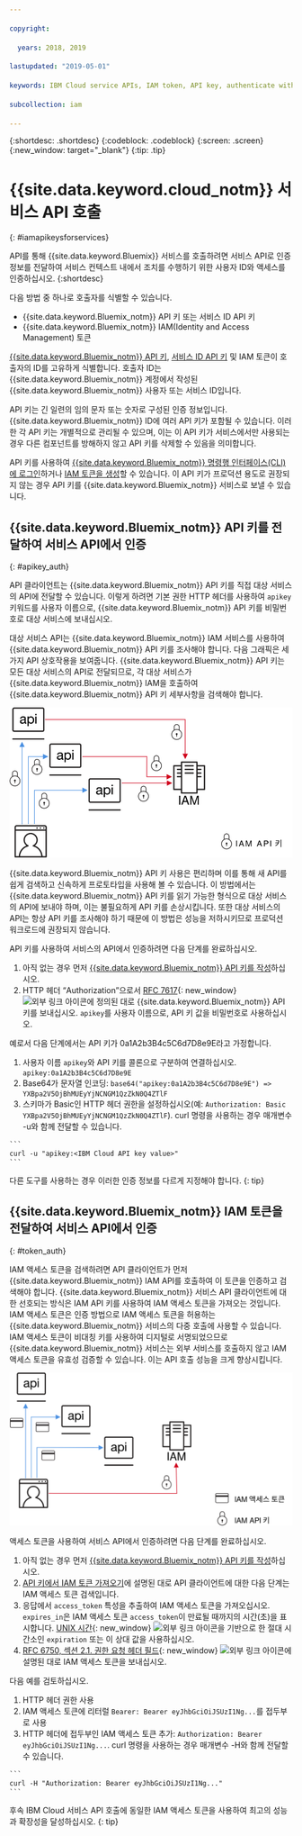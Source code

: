 ```yaml
---

copyright:

  years: 2018, 2019

lastupdated: "2019-05-01"

keywords: IBM Cloud service APIs, IAM token, API key, authenticate with service API

subcollection: iam

---
```


{:shortdesc: .shortdesc}
{:codeblock: .codeblock}
{:screen: .screen}
{:new_window: target="_blank"}
{:tip: .tip}

# {{site.data.keyword.cloud_notm}} 서비스 API 호출
{: #iamapikeysforservices}

API를 통해 {{site.data.keyword.Bluemix}} 서비스를 호출하려면 서비스 API로 인증 정보를 전달하여 서비스 컨텍스트 내에서 조치를 수행하기 위한 사용자 ID와 액세스를 인증하십시오.
{:shortdesc}

다음 방법 중 하나로 호출자를 식별할 수 있습니다.

* {{site.data.keyword.Bluemix_notm}} API 키 또는 서비스 ID API 키
* {{site.data.keyword.Bluemix_notm}} IAM(Identity and Access Management) 토큰

[{{site.data.keyword.Bluemix_notm}} API 키](/docs/iam?topic=iam-userapikey#userapikey), [서비스 ID API 키](/docs/iam?topic=iam-serviceidapikeys#serviceidapikeys) 및 IAM 토큰이 호출자의 ID를 고유하게 식별합니다.  호출자 ID는 {{site.data.keyword.Bluemix_notm}} 계정에서 작성된 {{site.data.keyword.Bluemix_notm}} 사용자 또는 서비스 ID입니다.

API 키는 긴 일련의 임의 문자 또는 숫자로 구성된 인증 정보입니다. {{site.data.keyword.Bluemix_notm}} ID에 여러 API 키가 포함될 수 있습니다. 이러한 각 API 키는 개별적으로 관리될 수 있으며, 이는 이 API 키가 서비스에서만 사용되는 경우 다른 컴포넌트를 방해하지 않고 API 키를 삭제할 수 있음을 의미합니다.

API 키를 사용하여 [{{site.data.keyword.Bluemix_notm}} 명령행 인터페이스(CLI)에 로그인](/docs/cli/reference/ibmcloud?topic=cloud-cli-ibmcloud_login#ibmcloud_login)하거나 [IAM 토큰을 생성](/docs/iam?topic=iam-iamtoken_from_apikey#iamtoken_from_apikey)할 수 있습니다. 이 API 키가 프로덕션 용도로 권장되지 않는 경우 API 키를 {{site.data.keyword.Bluemix_notm}} 서비스로 보낼 수 있습니다.

## {{site.data.keyword.Bluemix_notm}} API 키를 전달하여 서비스 API에서 인증
{: #apikey_auth}

API 클라이언트는 {{site.data.keyword.Bluemix_notm}} API 키를 직접 대상 서비스의 API에 전달할 수 있습니다. 이렇게 하려면 기본 권한 HTTP 헤더를 사용하여 `apikey` 키워드를 사용자 이름으로, {{site.data.keyword.Bluemix_notm}} API 키를 비밀번호로 대상 서비스에 보내십시오.

대상 서비스 API는 {{site.data.keyword.Bluemix_notm}} IAM 서비스를 사용하여 {{site.data.keyword.Bluemix_notm}} API 키를 조사해야 합니다. 다음 그래픽은 세 가지 API 상호작용을 보여줍니다. {{site.data.keyword.Bluemix_notm}} API 키는 모든 대상 서비스의 API로 전달되므로, 각 대상 서비스가 {{site.data.keyword.Bluemix_notm}} IAM을 호출하여 {{site.data.keyword.Bluemix_notm}} API 키 세부사항을 검색해야 합니다.

![API 키를 사용하여 서비스 API에서 인증](images/APIkeyauth.svg "API 키를 IAM에 전달하여 인증 정보를 유효성 검증하는 대상 서비스에 API 키 전달")

{{site.data.keyword.Bluemix_notm}} API 키 사용은 편리하며 이를 통해 새 API를 쉽게 검색하고 신속하게 프로토타입을 사용해 볼 수 있습니다. 이 방법에서는 {{site.data.keyword.Bluemix_notm}} API 키를 읽기 가능한 형식으로 대상 서비스의 API에 보내야 하며, 이는 불필요하게 API 키를 손상시킵니다. 또한 대상 서비스의 API는 항상 API 키를 조사해야 하기 때문에 이 방법은 성능을 저하시키므로 프로덕션 워크로드에 권장되지 않습니다.

API 키를 사용하여 서비스의 API에서 인증하려면 다음 단계를 완료하십시오.

  1. 아직 없는 경우 먼저 [{{site.data.keyword.Bluemix_notm}} API 키를 작성](/docs/iam?topic=iam-userapikey#create_user_key)하십시오.
  2. HTTP 헤더 “Authorization”으로서 [RFC 7617](https://tools.ietf.org/html/rfc7617){: new_window} ![외부 링크 아이콘](../icons/launch-glyph.svg "외부 링크 아이콘")에 정의된 대로 {{site.data.keyword.Bluemix_notm}} API 키를 보내십시오. `apikey`를 사용자 이름으로, API 키 값을 비밀번호로 사용하십시오.

예로서 다음 단계에서는 API 키가 0a1A2b3B4c5C6d7D8e9E라고 가정합니다.

  1.	사용자 이름 `apikey`와 API 키를 콜론으로 구분하여 연결하십시오. `apikey:0a1A2b3B4c5C6d7D8e9E`
  2.	Base64가 문자열 인코딩: `base64("apikey:0a1A2b3B4c5C6d7D8e9E") => YXBpa2V5OjBhMUEyYjNCNGM1QzZkN0Q4ZTlF`
  3.	스키마가 Basic인 HTTP 헤더 권한을 설정하십시오(예: `Authorization: Basic YXBpa2V5OjBhMUEyYjNCNGM1QzZkN0Q4ZTlF`). curl 명령을 사용하는 경우 매개변수 -u와 함께 전달할 수 있습니다.

    ```
    curl -u "apikey:<IBM Cloud API key value>"
    ```

  다른 도구를 사용하는 경우 이러한 인증 정보를 다르게 지정해야 합니다.
  {: tip}

## {{site.data.keyword.Bluemix_notm}} IAM 토큰을 전달하여 서비스 API에서 인증
{: #token_auth}

IAM 액세스 토큰을 검색하려면 API 클라이언트가 먼저 {{site.data.keyword.Bluemix_notm}} IAM API를 호출하여 이 토큰을 인증하고 검색해야 합니다. {{site.data.keyword.Bluemix_notm}} 서비스 API 클라이언트에 대한 선호되는 방식은 IAM API 키를 사용하여 IAM 액세스 토큰을 가져오는 것입니다. IAM 액세스 토큰은 인증 방법으로 IAM 액세스 토큰을 허용하는 {{site.data.keyword.Bluemix_notm}} 서비스의 다중 호출에 사용할 수 있습니다. IAM 액세스 토큰이 비대칭 키를 사용하여 디지털로 서명되었으므로 {{site.data.keyword.Bluemix_notm}} 서비스는 외부 서비스를 호출하지 않고 IAM 액세스 토큰을 유효성 검증할 수 있습니다. 이는 API 호출 성능을 크게 향상시킵니다.

![액세스 토큰을 사용하여 서비스 API에서 인증](images/tokenauth.svg "API 키를 사용하고 인증 정보를 유효성 검증하도록 대상 서비스에 액세스 토큰을 전달하여 IAM에서 토큰 검색")

액세스 토큰을 사용하여 서비스 API에서 인증하려면 다음 단계를 완료하십시오.

  1. 아직 없는 경우 먼저 [{{site.data.keyword.Bluemix_notm}} API 키를 작성](/docs/iam?topic=iam-userapikey#create_user_key)하십시오.
  2. [API 키에서 IAM 토큰 가져오기](/docs/iam?topic=iam-iamtoken_from_apikey#iamtoken_from_apikey)에 설명된 대로 API 클라이언트에 대한 다음 단계는 IAM 액세스 토큰 검색입니다.
  3. 응답에서 `access_token` 특성을 추출하여 IAM 액세스 토큰을 가져오십시오. `expires_in`은 IAM 액세스 토큰 `access_token`이 만료될 때까지의 시간(초)을 표시합니다. [UNIX 시간](https://en.wikipedia.org/wiki/Unix_time){: new_window} ![외부 링크 아이콘](../icons/launch-glyph.svg "외부 링크 아이콘")을 기반으로 한 절대 시간소인 `expiration` 또는 이 상대 값을 사용하십시오.
  4. [RFC 6750, 섹션 2.1. 권한 요청 헤더 필드](https://tools.ietf.org/html/rfc6750#page-5){: new_window} ![외부 링크 아이콘](../icons/launch-glyph.svg "외부 링크 아이콘")에 설명된 대로 IAM 액세스 토큰을 보내십시오.

다음 예를 검토하십시오.

  1.	HTTP 헤더 권한 사용
  2.	IAM 액세스 토큰에 리터럴 `Bearer: Bearer eyJhbGciOiJSUzI1Ng...`를 접두부로 사용
  3.	HTTP 헤더에 접두부인 IAM 액세스 토큰 추가: `Authorization: Bearer eyJhbGciOiJSUzI1Ng...`. curl 명령을 사용하는 경우 매개변수 -H와 함께 전달할 수 있습니다.

    ```
    curl -H "Authorization: Bearer eyJhbGciOiJSUzI1Ng..."
    ```

  후속 IBM Cloud 서비스 API 호출에 동일한 IAM 액세스 토큰을 사용하여 최고의 성능과 확장성을 달성하십시오.
  {: tip}
